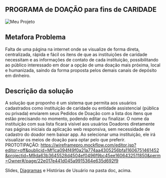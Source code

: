 ## PROGRAMA de DOAÇÃO para fins de CARIDADE
![Meu Projeto](https://github.com/GabrielaSchneider1/template-fundatec-tcc/blob/master/doc/FundatecTCC1TelaInicialMockflow.PNG)

## Metafora Problema
Falta de uma página na internet onde se visualize de forma direta, centralizada, rápida e fácil os itens de que as instituições de caridade necessitam e as informações de contato de cada instituição, possibilitando ao público interessado em doar a opção de uma doação mais próxima, local e humanizada, saindo da forma proposta pelos demais canais de depósito em dinheiro.

## Descrição da solução
A solução que proponho é um sistema que permita aos usuários cadastrados como instituição de caridade ou entidade assistencial (pública ou privada) enviarem seus Pedidos de Doação com a lista dos itens que estão precisando no momento, podendo editar ou finalizar. O nome da instituição com sua lista ficará visível aos usuários Doadores diretamente nas páginas iniciais da aplicação web responsiva, sem necessidade de cadastro do doador nem baixar app.  Ao selecionar uma instituição, ele irá visualizar os meios de doação para optar pelo que preferir.
PROTOTIPAÇÃO: https://wireframepro.mockflow.com/editor.jsp?editor=off&publicid=Mf1ca094f49f0a21a774aa4305256bfa11606751461452&projectid=M9da63b3645528d4504ef0496f9bc45ee1606432511850&perm=Owner#/page/22e017e441d045a9915364e635d692f9

Slides, [Diagramas](https://github.com/GabrielaSchneider1/Meu-Projeto-Doacoes-GabrielaSchneider-TCC/blob/master/doc/tecnica/README.md) e Histórias de Usuário na pasta doc, acima.
